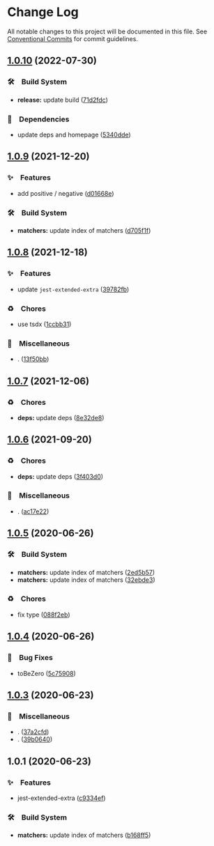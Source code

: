 # Change Log

All notable changes to this project will be documented in this file.
See [Conventional Commits](https://conventionalcommits.org) for commit guidelines.

## [1.0.10](https://github.com/bluelovers/ws-jest/compare/jest-extended-extra@1.0.9...jest-extended-extra@1.0.10) (2022-07-30)


### 🛠　Build System

* **release:** update build ([71d2fdc](https://github.com/bluelovers/ws-jest/commit/71d2fdc71463d67c9b49924a5a2dd1783db69747))


### 📌　Dependencies

* update deps and homepage ([5340dde](https://github.com/bluelovers/ws-jest/commit/5340dde4e3f5c04c77df0cf7c99fa61c09dabf9f))





## [1.0.9](https://github.com/bluelovers/ws-jest/compare/jest-extended-extra@1.0.8...jest-extended-extra@1.0.9) (2021-12-20)


### ✨　Features

* add positive / negative ([d01668e](https://github.com/bluelovers/ws-jest/commit/d01668e42157a7ae0bd0a2a6612fea5bfca01f9d))


### 🛠　Build System

* **matchers:** update index of matchers ([d705f1f](https://github.com/bluelovers/ws-jest/commit/d705f1f5ffb6f9d4d9ba9d5bfcd7678b1bfc45c2))





## [1.0.8](https://github.com/bluelovers/ws-jest/compare/jest-extended-extra@1.0.7...jest-extended-extra@1.0.8) (2021-12-18)


### ✨　Features

* update `jest-extended-extra` ([39782fb](https://github.com/bluelovers/ws-jest/commit/39782fbdcff990efc4d2e829c95b0e30f946c1af))


### ♻️　Chores

* use tsdx ([1ccbb31](https://github.com/bluelovers/ws-jest/commit/1ccbb3175d19c8a11d57c31d714bb55097e52d8a))


### 🔖　Miscellaneous

* . ([13f50bb](https://github.com/bluelovers/ws-jest/commit/13f50bb285c34dd3f11353e52cdf025b5aba1085))





## [1.0.7](https://github.com/bluelovers/ws-jest/compare/jest-extended-extra@1.0.6...jest-extended-extra@1.0.7) (2021-12-06)


### ♻️　Chores

* **deps:** update deps ([8e32de8](https://github.com/bluelovers/ws-jest/commit/8e32de81854b8083088c62a808d311f6c8ea3aa3))





## [1.0.6](https://github.com/bluelovers/ws-jest/compare/jest-extended-extra@1.0.5...jest-extended-extra@1.0.6) (2021-09-20)


### ♻️　Chores

* **deps:** update deps ([3f403d0](https://github.com/bluelovers/ws-jest/commit/3f403d0e2898f4b7066c77e252c6ea1601295dac))


### 🔖　Miscellaneous

* . ([ac17e22](https://github.com/bluelovers/ws-jest/commit/ac17e224770f67c2a9483eb14eeeda31706282a0))





## [1.0.5](https://github.com/bluelovers/ws-jest/compare/jest-extended-extra@1.0.4...jest-extended-extra@1.0.5) (2020-06-26)


### 🛠　Build System

* **matchers:** update index of matchers ([2ed5b57](https://github.com/bluelovers/ws-jest/commit/2ed5b572db4b1b493c3ff46774fcffa43fb7156c))
* **matchers:** update index of matchers ([32ebde3](https://github.com/bluelovers/ws-jest/commit/32ebde36acb7d30f49e0004cdc65ee04d4c403d7))


### ♻️　Chores

* fix type ([088f2eb](https://github.com/bluelovers/ws-jest/commit/088f2eb1a1435e04b051113e7f846a60ccda6674))





## [1.0.4](https://github.com/bluelovers/ws-jest/compare/jest-extended-extra@1.0.3...jest-extended-extra@1.0.4) (2020-06-26)


### 🐛　Bug Fixes

* toBeZero ([5c75908](https://github.com/bluelovers/ws-jest/commit/5c75908bee55f59eb2d11a0c45f03f4dd24d0371))





## [1.0.3](https://github.com/bluelovers/ws-jest/compare/jest-extended-extra@1.0.1...jest-extended-extra@1.0.3) (2020-06-23)


### 🔖　Miscellaneous

* . ([37a2cfd](https://github.com/bluelovers/ws-jest/commit/37a2cfd4a3160b957cec3052d40af9b220b614a1))
* . ([39b0640](https://github.com/bluelovers/ws-jest/commit/39b0640a003380a92e7f98439777adc31e37a6d2))





## 1.0.1 (2020-06-23)


### ✨　Features

* jest-extended-extra ([c9334ef](https://github.com/bluelovers/ws-jest/commit/c9334ef4d9f38b82681e5b71db49582b171a9720))


### 🛠　Build System

* **matchers:** update index of matchers ([b168ff5](https://github.com/bluelovers/ws-jest/commit/b168ff50cc4c50e78f31af819757146baffc6103))
